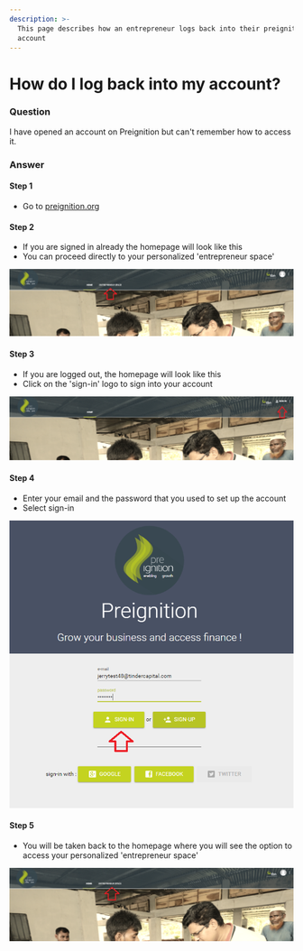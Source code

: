 ```yaml
---
description: >-
  This page describes how an entrepreneur logs back into their preignition
  account
---
```


# How do I log back into my account?

### Question

I have opened an account on Preignition but can't remember how to access it.

### Answer

#### Step 1

* Go to [preignition.org](https://preignition.org/main/home)

#### Step 2

*  If you are signed in already the homepage will look like this
* You can proceed directly to your personalized 'entrepreneur space'

![](../.gitbook/assets/image%20%2863%29.png)

#### Step 3

* If you are logged out, the homepage will look like this
* Click on the 'sign-in' logo to sign into your account

![](../.gitbook/assets/image%20%281%29.png)

#### Step 4

* Enter your email and the password that you used to set up the account
* Select sign-in

![](../.gitbook/assets/image%20%2830%29.png)

#### Step 5

* You will be taken back to the homepage where you will see the option to access your personalized 'entrepreneur space'

![](../.gitbook/assets/image%20%2887%29.png)

